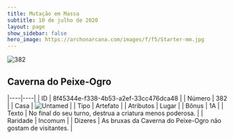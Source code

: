 ```yaml
---
title: Mutação em Massa
subtitle: 10 de julho de 2020
layout: page
show_sidebar: false
hero_image: https://archonarcana.com/images/f/f5/Starter-mm.jpg
---
```


![382](https://cdn.keyforgegame.com/media/card_front/pt/479_382_JWPCPPFG5F2W_pt.png)

## Caverna do Peixe-Ogro

|----|----|
| ID | 8f45344e-f338-4b53-a2ef-33cc476dca48 |
| Número | 382 |
| Casa | ![Untamed](https://archonarcana.com/images/thumb/b/bd/Untamed.png/22px-Untamed.png "Indomados") |
| Tipo | Artefato |
| Atributos | Lugar |
| Bônus | 1A |
| Texto | No final do seu turno, destrua a criatura menos poderosa. |
| Raridade | Incomum |
| Dizeres | As bruxas da Caverna do Peixe-Ogro  não gostam de visitantes. |
